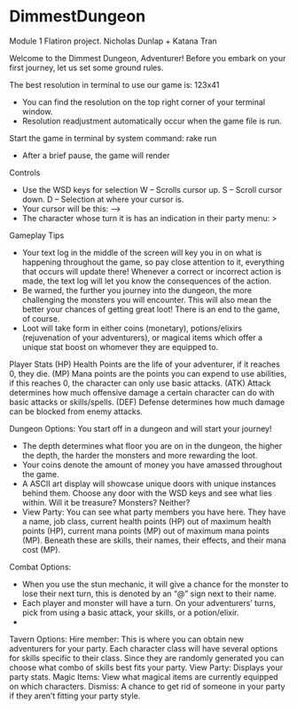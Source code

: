 # DimmestDungeon
Module 1 Flatiron project. Nicholas Dunlap + Katana Tran

Welcome to the Dimmest Dungeon, Adventurer!
Before you embark on your first journey, let us set some ground rules.

The best resolution in terminal to use our game is: 123x41
-	You can find the resolution on the top right corner of your terminal window.
-	Resolution readjustment automatically occur when the game file is run.

Start the game in terminal by system command: rake run
-	After a brief pause, the game will render

Controls
-	Use the WSD keys for selection
W – Scrolls cursor up.
S – Scroll cursor down.
D – Selection at where your cursor is.
-	Your cursor will be this:   -->
-	The character whose turn it is has an indication in their party menu: >

Gameplay Tips
-	Your text log in the middle of the screen will key you in on what is happening throughout the game, so pay close attention to it, everything that occurs will update there! Whenever a correct or incorrect action is made, the text log will let you know the consequences of the action.
-	Be warned, the further you journey into the dungeon, the more challenging the monsters you will encounter. This will also mean the better your chances of getting great loot! There is an end to the game, of course.
-	Loot will take form in either coins (monetary), potions/elixirs (rejuvenation of your adventurers), or magical items which offer a unique stat boost on whomever they are equipped to.

Player Stats
	(HP) Health Points are the life of your adventurer, if it reaches 0, they die.
(MP) Mana points are the points you can expend to use abilities, if this reaches 0, the character can only use basic attacks.
(ATK) Attack determines how much offensive damage a certain character can do with basic attacks or skills/spells.
(DEF) Defense determines how much damage can be blocked from enemy attacks.

Dungeon Options:
 You start off in a dungeon and will start your journey! 
-	The depth determines what floor you are on in the dungeon, the higher the depth, the harder the monsters and more rewarding the loot.
-	Your coins denote the amount of money you have amassed throughout the game.
-	A ASCII art display will showcase unique doors with unique instances behind them. Choose any door with the WSD keys and see what lies within. Will it be treasure? Monsters? Neither? 
-	View Party: You can see what party members you have here. They have a name, job class, current health points (HP) out of maximum health points (HP), current mana points (MP) out of maximum mana points (MP). Beneath these are skills, their names, their effects, and their mana cost (MP).


Combat Options:
-	When you use the stun mechanic, it will give a chance for the monster to lose their next turn, this is denoted by an “@” sign next to their name.
-	Each player and monster will have a turn. On your adventurers’ turns, pick from using a basic attack, your skills, or a potion/elixir.
-	
Tavern Options:
Hire member: This is where you can obtain new adventurers for your party.  Each character class will have several options for skills specific to their class. Since they are randomly generated you can choose what combo of skills best fits your party.
View Party: Displays your party stats.
	Magic Items: View what magical items are currently equipped on which characters.
	Dismiss: A chance to get rid of someone in your party if they aren’t fitting your party style.
	

